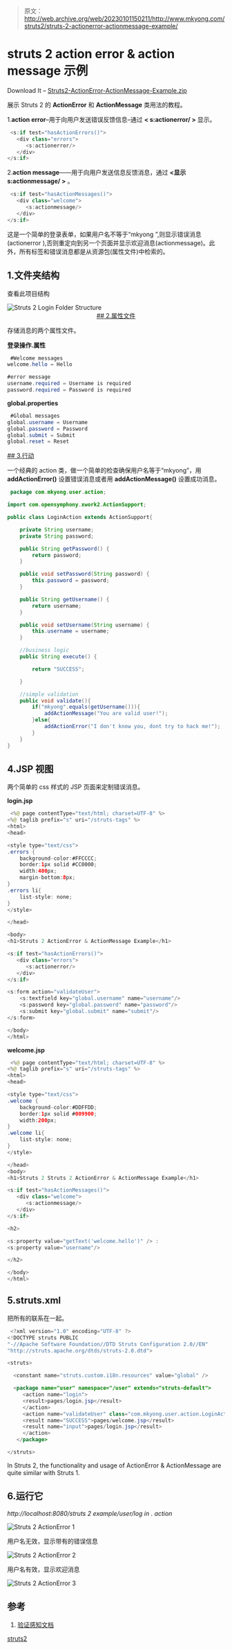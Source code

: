 > 原文：<http://web.archive.org/web/20230101150211/http://www.mkyong.com/struts2/struts-2-actionerror-actionmessage-example/>

# struts 2 action error & action message 示例

Download It – [Struts2-ActionError-ActionMessage-Example.zip](http://web.archive.org/web/20190214231635/http://www.mkyong.com/wp-content/uploads/2010/06/Struts2-ActionError-ActionMessage-Example.zip)

展示 Struts 2 的 **ActionError** 和 **ActionMessage** 类用法的教程。

1.**action error**–用于向用户发送错误反馈信息–通过 **< s:actionerror/ >** 显示。

```java
 <s:if test="hasActionErrors()">
   <div class="errors">
      <s:actionerror/>
   </div>
</s:if> 
```

2.**action message**——用于向用户发送信息反馈消息，通过 **<显示 s:actionmessage/ >** 。

```java
 <s:if test="hasActionMessages()">
   <div class="welcome">
      <s:actionmessage/>
   </div>
</s:if> 
```

这是一个简单的登录表单，如果用户名不等于“mkyong ”,则显示错误消息(actionerror ),否则重定向到另一个页面并显示欢迎消息(actionmessage)。此外，所有标签和错误消息都是从资源包(属性文件)中检索的。

## 1.文件夹结构

查看此项目结构

![Struts 2 Login Folder Structure](img/0deffa510026924cbb6acbf2cb8790de.png "Struts2-login-form-folder-stucture") <ins class="adsbygoogle" style="display:block; text-align:center;" data-ad-format="fluid" data-ad-layout="in-article" data-ad-client="ca-pub-2836379775501347" data-ad-slot="6894224149">## 2.属性文件

存储消息的两个属性文件。

**登录操作.属性**

```java
 #Welcome messages
welcome.hello = Hello

#error message
username.required = Username is required
password.required = Password is required 
```

**global.properties**

```java
 #Global messages
global.username = Username
global.password = Password
global.submit = Submit
global.reset = Reset 
```

 <ins class="adsbygoogle" style="display:block" data-ad-client="ca-pub-2836379775501347" data-ad-slot="8821506761" data-ad-format="auto" data-ad-region="mkyongregion">## 3.行动

一个经典的 action 类，做一个简单的检查确保用户名等于“mkyong”，用 **addActionError()** 设置错误消息或者用 **addActionMessage()** 设置成功消息。

```java
 package com.mkyong.user.action;

import com.opensymphony.xwork2.ActionSupport;

public class LoginAction extends ActionSupport{

	private String username;
	private String password;

	public String getPassword() {
		return password;
	}

	public void setPassword(String password) {
		this.password = password;
	}

	public String getUsername() {
		return username;
	}

	public void setUsername(String username) {
		this.username = username;
	}

	//business logic
	public String execute() {

		return "SUCCESS";

	}

	//simple validation
	public void validate(){
		if("mkyong".equals(getUsername())){
			addActionMessage("You are valid user!");
		}else{
			addActionError("I don't know you, dont try to hack me!");
		}
	}
} 
```

## 4.JSP 视图

两个简单的 css 样式的 JSP 页面来定制错误消息。

**login.jsp**

```java
 <%@ page contentType="text/html; charset=UTF-8" %>
<%@ taglib prefix="s" uri="/struts-tags" %>
<html>
<head>

<style type="text/css">
.errors {
	background-color:#FFCCCC;
	border:1px solid #CC0000;
	width:400px;
	margin-bottom:8px;
}
.errors li{ 
	list-style: none; 
}
</style>

</head>

<body>
<h1>Struts 2 ActionError & ActionMessage Example</h1>

<s:if test="hasActionErrors()">
   <div class="errors">
      <s:actionerror/>
   </div>
</s:if>

<s:form action="validateUser">
	<s:textfield key="global.username" name="username"/>
	<s:password key="global.password" name="password"/>
	<s:submit key="global.submit" name="submit"/>
</s:form>

</body>
</html> 
```

**welcome.jsp**

```java
 <%@ page contentType="text/html; charset=UTF-8" %>
<%@ taglib prefix="s" uri="/struts-tags" %>
<html>
<head>

<style type="text/css">
.welcome {
	background-color:#DDFFDD;
	border:1px solid #009900;
	width:200px;
}
.welcome li{ 
	list-style: none; 
}
</style>

</head>
<body>
<h1>Struts 2 Struts 2 ActionError & ActionMessage Example</h1>

<s:if test="hasActionMessages()">
   <div class="welcome">
      <s:actionmessage/>
   </div>
</s:if>

<h2>

<s:property value="getText('welcome.hello')" /> : 
<s:property value="username"/>

</h2>

</body>
</html> 
```

## 5.struts.xml

把所有的联系在一起。

```java
 <?xml version="1.0" encoding="UTF-8" ?>
<!DOCTYPE struts PUBLIC
"-//Apache Software Foundation//DTD Struts Configuration 2.0//EN"
"http://struts.apache.org/dtds/struts-2.0.dtd">

<struts>

  <constant name="struts.custom.i18n.resources" value="global" />

  <package name="user" namespace="/user" extends="struts-default">
     <action name="login">
	 <result>pages/login.jsp</result>
     </action>
     <action name="validateUser" class="com.mkyong.user.action.LoginAction">
	 <result name="SUCCESS">pages/welcome.jsp</result>
	 <result name="input">pages/login.jsp</result>
     </action>
   </package>

</struts> 
```

In Struts 2, the functionality and usage of ActionError & ActionMessage are quite similar with Struts 1.

## 6.运行它

*http://localhost:8080/struts 2 example/user/log in . action*

![Struts 2 ActionError 1](img/d702ff893c16e12537d21647a2ae9d12.png "struts2-actionerror-screen1")

用户名无效，显示带有的错误信息

![Struts 2 ActionError 2](img/da84320643fda0a621e07a1a25f9e74e.png "struts2-actionerror-screen2")

用户名有效，显示欢迎消息

![Struts 2 ActionError 3](img/f0bf83817e359b380cb826c4ab6f561a.png "struts2-actionerror-screen3")

## 参考

1.  [验证感知文档](http://web.archive.org/web/20190214231635/http://struts.apache.org/2.0.11.2/struts2-core/apidocs/com/opensymphony/xwork2/ValidationAware.html)

[struts2](http://web.archive.org/web/20190214231635/http://www.mkyong.com/tag/struts2/)







